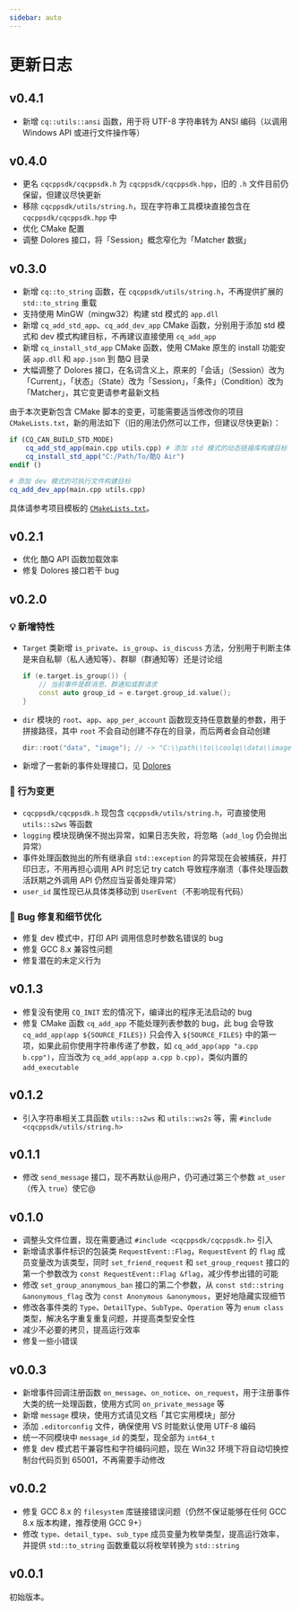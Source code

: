 ```yaml
---
sidebar: auto
---
```


# 更新日志

## v0.4.1

- 新增 `cq::utils::ansi` 函数，用于将 UTF-8 字符串转为 ANSI 编码（以调用 Windows API 或进行文件操作等）

## v0.4.0

- 更名 `cqcppsdk/cqcppsdk.h` 为 `cqcppsdk/cqcppsdk.hpp`，旧的 `.h` 文件目前仍保留，但建议尽快更新
- 移除 `cqcppsdk/utils/string.h`，现在字符串工具模块直接包含在 `cqcppsdk/cqcppsdk.hpp` 中
- 优化 CMake 配置
- 调整 Dolores 接口，将「Session」概念窄化为「Matcher 数据」

## v0.3.0

- 新增 `cq::to_string` 函数，在 `cqcppsdk/utils/string.h`，不再提供扩展的 `std::to_string` 重载
- 支持使用 MinGW（mingw32）构建 std 模式的 `app.dll`
- 新增 `cq_add_std_app`、`cq_add_dev_app` CMake 函数，分别用于添加 std 模式和 dev 模式构建目标，不再建议直接使用 `cq_add_app`
- 新增 `cq_install_std_app` CMake 函数，使用 CMake 原生的 install 功能安装 `app.dll` 和 `app.json` 到 酷Q 目录
- 大幅调整了 Dolores 接口，在名词含义上，原来的「会话」（Session）改为「Current」，「状态」（State）改为「Session」，「条件」（Condition）改为「Matcher」，其它变更请参考最新文档

由于本次更新包含 CMake 脚本的变更，可能需要适当修改你的项目 `CMakeLists.txt`，新的用法如下（旧的用法仍然可以工作，但建议尽快更新）：

```cmake
if (CQ_CAN_BUILD_STD_MODE)
    cq_add_std_app(main.cpp utils.cpp) # 添加 std 模式的动态链接库构建目标
    cq_install_std_app("C:/Path/To/酷Q Air")
endif ()

# 添加 dev 模式的可执行文件构建目标
cq_add_dev_app(main.cpp utils.cpp)
```

具体请参考项目模板的 [`CMakeLists.txt`](https://github.com/cqmoe/cqcppsdk-template/blob/master/CMakeLists.txt)。

## v0.2.1

- 优化 酷Q API 函数加载效率
- 修复 Dolores 接口若干 bug

## v0.2.0

### 💡 新增特性

- `Target` 类新增 `is_private`、`is_group`、`is_discuss` 方法，分别用于判断主体是来自私聊（私人通知等）、群聊（群通知等）还是讨论组
  ```cpp
  if (e.target.is_group()) {
      // 当前事件是群消息、群通知或群请求
      const auto group_id = e.target.group_id.value();
  }
  ```
- `dir` 模块的 `root`、`app`、`app_per_account` 函数现支持任意数量的参数，用于拼接路径，其中 `root` 不会自动创建不存在的目录，而后两者会自动创建
  ```cpp
  dir::root("data", "image"); // -> "C:\\path\\to\\coolq\\data\\image\\"
  ```
- 新增了一套新的事件处理接口，见 [Dolores](/dolores/)

### 🔨 行为变更

- `cqcppsdk/cqcppsdk.h` 现包含 `cqcppsdk/utils/string.h`，可直接使用 `utils::s2ws` 等函数
- `logging` 模块现确保不抛出异常，如果日志失败，将忽略（`add_log` 仍会抛出异常）
- 事件处理函数抛出的所有继承自 `std::exception` 的异常现在会被捕获，并打印日志，不用再担心调用 API 时忘记 try catch 导致程序崩溃（事件处理函数活跃期之外调用 API 仍然应当妥善处理异常）
- `user_id` 属性现已从具体类移动到 `UserEvent`（不影响现有代码）

### 🐛 Bug 修复和细节优化

- 修复 dev 模式中，打印 API 调用信息时参数名错误的 bug
- 修复 GCC 8.x 兼容性问题
- 修复潜在的未定义行为

## v0.1.3

- 修复没有使用 `CQ_INIT` 宏的情况下，编译出的程序无法启动的 bug
- 修复 CMake 函数 `cq_add_app` 不能处理列表参数的 bug，此 bug 会导致 `cq_add_app(app ${SOURCE_FILES})` 只会传入 `${SOURCE_FILES}` 中的第一项，如果此前你使用字符串传递了参数，如 `cq_add_app(app "a.cpp b.cpp")`，应当改为 `cq_add_app(app a.cpp b.cpp)`，类似内置的 `add_executable`

## v0.1.2

- 引入字符串相关工具函数 `utils::s2ws` 和 `utils::ws2s` 等，需 `#include <cqcppsdk/utils/string.h>`

## v0.1.1

- 修改 `send_message` 接口，现不再默认@用户，仍可通过第三个参数 `at_user`（传入 `true`）使它@

## v0.1.0

- 调整头文件位置，现在需要通过 `#include <cqcppsdk/cqcppsdk.h>` 引入
- 新增请求事件标识的包装类 `RequestEvent::Flag`，`RequestEvent` 的 `flag` 成员变量改为该类型，同时 `set_friend_request` 和 `set_group_request` 接口的第一个参数改为 `const RequestEvent::Flag &flag`，减少传参出错的可能
- 修改 `set_group_anonymous_ban` 接口的第二个参数，从 `const std::string &anonymous_flag` 改为 `const Anonymous &anonymous`，更好地隐藏实现细节
- 修改各事件类的 `Type`、`DetailType`、`SubType`、`Operation` 等为 `enum class` 类型，解决名字重复重复问题，并提高类型安全性
- 减少不必要的拷贝，提高运行效率
- 修复一些小错误

## v0.0.3

- 新增事件回调注册函数 `on_message`、`on_notice`、`on_request`，用于注册事件大类的统一处理函数，使用方式同 `on_private_message` 等
- 新增 `message` 模块，使用方式请见文档「其它实用模块」部分
- 添加 `.editorconfig` 文件，确保使用 VS 时能默认使用 UTF-8 编码
- 统一不同模块中 `message_id` 的类型，现全部为 `int64_t`
- 修复 dev 模式若干兼容性和字符编码问题，现在 Win32 环境下将自动切换控制台代码页到 65001，不再需要手动修改

## v0.0.2

- 修复 GCC 8.x 的 `filesystem` 库链接错误问题（仍然不保证能够在任何 GCC 8.x 版本构建，推荐使用 GCC 9+）
- 修改 `type`、`detail_type`、`sub_type` 成员变量为枚举类型，提高运行效率，并提供 `std::to_string` 函数重载以将枚举转换为 `std::string`

## v0.0.1

初始版本。
